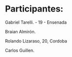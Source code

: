 # Participantes:

Gabriel Tarelli. - 19 - Ensenada

Braian Almirón.

Rolando Lizaraso, 20, Cordoba

Carlos Guillen.